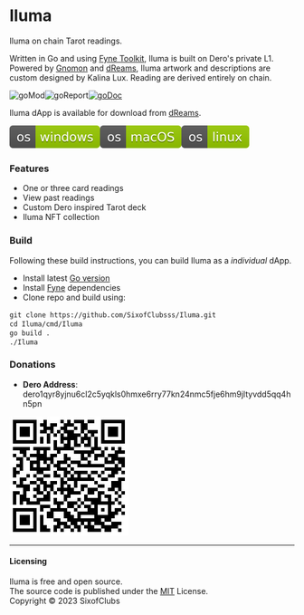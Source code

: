 # Iluma
Iluma on chain Tarot readings.

Written in Go and using [Fyne Toolkit](https://fyne.io/), Iluma is built on Dero's private L1. Powered by [Gnomon](https://github.com/civilware/Gnomon) and [dReams](https://github.com/dReam-dApps/dReams), Iluma artwork and descriptions are custom designed by Kalina Lux. Reading are derived entirely on chain. 

![goMod](https://img.shields.io/github/go-mod/go-version/SixofClubsss/Iluma.svg)![goReport](https://goreportcard.com/badge/github.com/SixofClubsss/Iluma)[![goDoc](https://img.shields.io/badge/godoc-reference-blue.svg)](https://pkg.go.dev/github.com/SixofClubsss/Iluma)

Iluma dApp is available for download from [dReams](https://dreamdapps.io).

![windowsOS](https://raw.githubusercontent.com/SixofClubsss/dreamdappsite/main/assets/os-windows-green.svg)![macOS](https://raw.githubusercontent.com/SixofClubsss/dreamdappsite/main/assets/os-macOS-green.svg)![linuxOS](https://raw.githubusercontent.com/SixofClubsss/dreamdappsite/main/assets/os-linux-green.svg)

### Features
- One or three card readings
- View past readings
- Custom Dero inspired Tarot deck
- Iluma NFT collection

### Build
Following these build instructions, you can build Iluma as a *individual* dApp.
- Install latest [Go version](https://go.dev/doc/install)
- Install [Fyne](https://developer.fyne.io/started/) dependencies
- Clone repo and build using:
```
git clone https://github.com/SixofClubsss/Iluma.git
cd Iluma/cmd/Iluma
go build .
./Iluma
```

### Donations
- **Dero Address**: dero1qyr8yjnu6cl2c5yqkls0hmxe6rry77kn24nmc5fje6hm9jltyvdd5qq4hn5pn

![DeroDonations](https://raw.githubusercontent.com/SixofClubsss/dreamdappsite/main/assets/DeroDonations.jpg)

---

#### Licensing

Iluma is free and open source.   
The source code is published under the [MIT](https://github.com/SixofClubsss/Iluma/blob/main/LICENSE) License.   
Copyright © 2023 SixofClubs   
